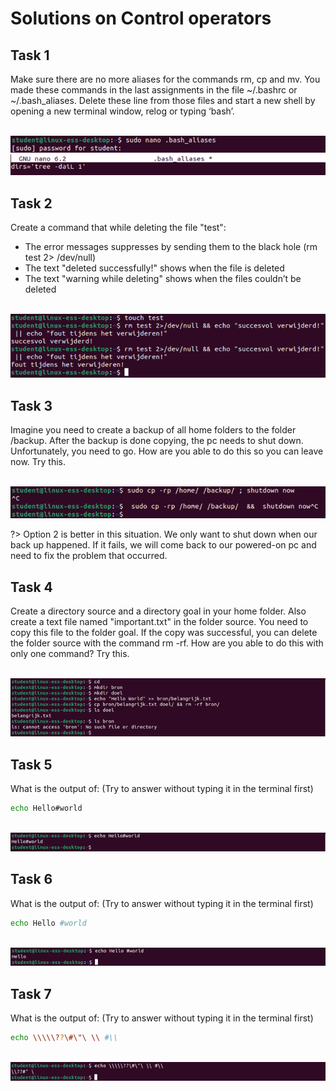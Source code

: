 # Solutions on Control operators

## Task 1

Make sure there are no more aliases for the commands rm, cp and mv. You made these commands in the last assignments in the file ~/.bashrc or ~/.bash_aliases. Delete these line from those files and start a new shell by opening a new terminal window, relog or typing ‘bash’.

<br/>![](images/2022-08-15-14-48-33.png)
<br/>![](images/2022-08-15-14-48-40.png)

## Task 2
Create a command that while deleting the file "test":
- The error messages suppresses by sending them to the black hole (rm test 2> /dev/null)
- The text "deleted successfully!" shows when the file is deleted
- The text "warning while deleting" shows when the files couldn’t be deleted 

<br/>![](images/2022-08-15-14-49-00.png)

## Task 3
Imagine you need to create a backup of all home folders to the folder /backup. After the backup is done copying, the pc needs to shut down. Unfortunately, you need to go. How are you able to do this so you can leave now. Try this.

<br/>![](images/2022-08-15-14-49-13.png)

?> <i class="fa-solid fa-circle-info"></i>Option 2 is better in this situation. We only want to shut down when our back up happened. If it fails, we will come back to our powered-on pc and need to fix the problem that occurred. 

## Task 4
Create a directory source and a directory goal in your home folder. Also create a text file named "important.txt" in the folder source. You need to copy this file to the folder goal. If the copy was successful, you can delete the folder source with the command rm -rf. How are you able to do this with only one command? Try this.

<br/>![](images/2022-08-15-14-49-58.png)

## Task 5
What is the output of: (Try to answer without typing it in the terminal first) 
```bash
echo Hello#world
```

<br/>![](images/2022-08-15-14-50-22.png)

## Task 6
What is the output of: (Try to answer without typing it in the terminal first)

```bash
echo Hello #world
```
<br/>![](images/2022-08-15-14-50-54.png)

## Task 7
What is the output of: (Try to answer without typing it in the terminal first)
```bash
echo \\\\\??\#\"\ \\ #\\
```

<br/>![](images/2022-08-15-14-51-19.png)
